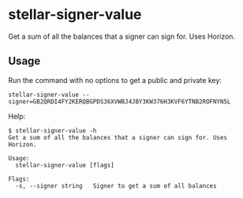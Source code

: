 # stellar-signer-value

Get a sum of all the balances that a signer can sign for. Uses Horizon.

## Usage

Run the command with no options to get a public and private key:
```
stellar-signer-value --signer=GB2QRDI4FY2KERQBGPDS36XVWBJ4JBY3KW376H3KVF6YTNB2ROFNYN5L
```

Help:
```
$ stellar-signer-value -h
Get a sum of all the balances that a signer can sign for. Uses Horizon.

Usage:
  stellar-signer-value [flags]

Flags:
  -s, --signer string   Signer to get a sum of all balances
```
